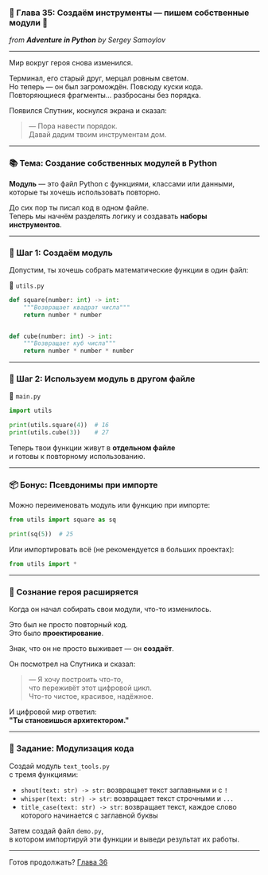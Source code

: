 ### 🧰 Глава 35: Создаём инструменты — пишем собственные модули 💠  
*from **Adventure in Python** by Sergey Samoylov*

---

Мир вокруг героя снова изменился.

Терминал, его старый друг, мерцал ровным светом.  
Но теперь — он был загромождён. Повсюду куски кода.  
Повторяющиеся фрагменты… разбросаны без порядка.

Появился Спутник, коснулся экрана и сказал:

> — Пора навести порядок.  
> Давай дадим твоим инструментам дом.

---

### 📚 Тема: Создание собственных модулей в Python

**Модуль** — это файл Python с функциями, классами или данными,  
которые ты хочешь использовать повторно.

До сих пор ты писал код в одном файле.  
Теперь мы начнём разделять логику и создавать **наборы инструментов**.

---

### 🧪 Шаг 1: Создаём модуль

Допустим, ты хочешь собрать математические функции в один файл:

📄 `utils.py`

```python
def square(number: int) -> int:
    """Возвращает квадрат числа"""
    return number * number


def cube(number: int) -> int:
    """Возвращает куб числа"""
    return number * number * number
```

---

### 🧪 Шаг 2: Используем модуль в другом файле

📄 `main.py`

```python
import utils

print(utils.square(4))  # 16
print(utils.cube(3))    # 27
```

Теперь твои функции живут в **отдельном файле**  
и готовы к повторному использованию.

---

### 📦 Бонус: Псевдонимы при импорте

Можно переименовать модуль или функцию при импорте:

```python
from utils import square as sq

print(sq(5))  # 25
```

Или импортировать всё (не рекомендуется в больших проектах):

```python
from utils import *
```

---

### 🧠 Сознание героя расширяется

Когда он начал собирать свои модули, что-то изменилось.

Это был не просто повторный код.  
Это было **проектирование**.

Знак, что он не просто выживает — он **создаёт**.

Он посмотрел на Спутника и сказал:

> — Я хочу построить что-то,  
> что переживёт этот цифровой цикл.  
> Что-то чистое, красивое, надёжное.

И цифровой мир ответил:  
**"Ты становишься архитектором."**

---

### 🎯 Задание: Модулизация кода

Создай модуль `text_tools.py`  
с тремя функциями:

- `shout(text: str) -> str`: возвращает текст заглавными и с `!`
- `whisper(text: str) -> str`: возвращает текст строчными и `...`
- `title_case(text: str) -> str`: возвращает текст, каждое слово которого начинается с заглавной буквы

Затем создай файл `demo.py`,  
в котором импортируй эти функции и выведи результат их работы.

---

Готов продолжать? [Глава 36](Chapter_36.md)
